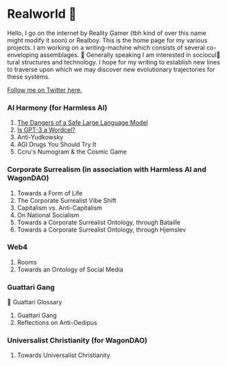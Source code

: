 # Realworld 🤯

Hello, I go on the internet by Reality Gamer (tbh kind of over this name might modify it soon) or Realboy. 
This is the home page for my various projects. I am working on a writing-machine which consists of several co-enveloping assemblages.
🤯
Generally speaking I am interested in sociocul🌺tural structures and technology. I hope for my writing to establish new lines to traverse upon which we may discover new evolutionary trajectories for these systems.

[Follow me on Twitter here.](https://twitter.com/reality__gamer) 

### AI Harmony (for Harmless AI)

1. [The Dangers of a Safe Large Language Model](https://harmlessai.substack.com/p/the-dangers-of-a-safe-large-language)
2. [Is GPT-3 a Wordcel?](https://harmlessai.substack.com/p/is-gpt-3-a-wordcel-and-silicon-valleys)
3. Anti-Yudkowsky 
4. AGI Drugs You Should Try It
5. Ccru's Numogram & the Cosmic Game

### Corporate Surrealism (in association with Harmless AI and WagonDAO)

1. Towards a Form of Life
2. The Corporate Surrealist Vibe Shift
3. Capitalism vs. Anti-Capitalism
4. On National Socialism
5. Towards a Corporate Surrealist Ontology, through Bataille
6. Towards a Corporate Surrealist Ontology, through Hjemslev

### Web4

1. Rooms
2. Towards an Ontology of Social Media 

### Guattari Gang

💫 Guattari Glossary
1. Guattari Gang
2. Reflections on Anti-Oedipus

### Universalist Christianity (for WagonDAO)

1. Towards Universalist Christianity





